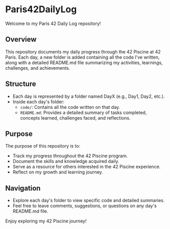 # Paris42DailyLog

Welcome to my Paris 42 Daily Log repository!

## Overview
This repository documents my daily progress through the 42 Piscine at 42 Paris. Each day, a new folder is added containing all the code I've written, along with a detailed README.md file summarizing my activities, learnings, challenges, and achievements.

## Structure
- Each day is represented by a folder named DayX (e.g., Day1, Day2, etc.).
- Inside each day's folder:
  - `code/`: Contains all the code written on that day.
  - `README.md`: Provides a detailed summary of tasks completed, concepts learned, challenges faced, and reflections.

## Purpose
The purpose of this repository is to:
- Track my progress throughout the 42 Piscine program.
- Document the skills and knowledge acquired daily.
- Serve as a resource for others interested in the 42 Piscine experience.
- Reflect on my growth and learning journey.

## Navigation
- Explore each day's folder to view specific code and detailed summaries.
- Feel free to leave comments, suggestions, or questions on any day's README.md file.

Enjoy exploring my 42 Piscine journey!

